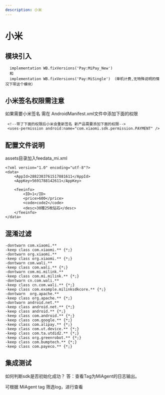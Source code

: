 ```yaml
---
description: 小米
---
```


# 小米

## 模块引入

```text
  implementation WB.fixVersions('Pay:MiPay_New')
  和
  implementation WB.fixVersions('Pay:MiSingle') （单机计费,无特殊说明的情况下带这个模块）
```

## 小米签名权限需注意

如果需要小米签名 需在 AndroidManifest.xml文件中添加下面的权限

```text
 <!--带了下面的权限后小米会重新签名 新产品需要添加下面的权限-->
 <uses-permission android:name="com.xiaomi.sdk.permission.PAYMENT" />
```

## 配置文件说明

assets目录加入feedata\_mi.xml

```text
<?xml version="1.0" encoding="utf-8"?>
<data>
    <AppId>2882303761517881611</AppId>
    <AppKey>5691788142611</AppKey>

    <feeinfo>
        <ID>1</ID>
        <price>600</price>
        <code>code2</code>
        <desc>30赠25枚钻石</desc>
    </feeinfo>
</data>
```

## 混淆过滤

```text
-dontwarn com.xiaomi.**
-keep class com.xiaomi.** {*;}
-dontwarn org.xiaomi.**
-keep class org.xiaomi.** {*;}
-dontwarn com.wali.**
-keep class com.wali.** {*;}
-dontwarn com.mi.milink.**
-keep class com.mi.milink.** {*;}
-dontwarn cn.com.wali.**
-keep class cn.com.wali.** {*;}
-keep class com.example.milinksdkcore.** {*;}
-dontwarn  org.apache.**
-keep class org.apache.** {*;}
-dontwarn android.net.**
-keep class android.net.** {*;}
-keep class android.** {*;}
-keep class com.android.** {*;}
-keep class com.google.** {*;}
-keep class com.alipay.** {*;}
-keep class com.ut.device.** {*;}
-keep class com.ta.utdid2.** {*;}
-keep class org.greenrobot.** {*;}
-keep class com.bumptech.** {*;}
-keep class com.payeco.** {*;}
```

## 集成测试

如何判断sdk是否初始化成功？ 答：查看Tag为MiAgent的日志输出。

可根据 MiAgent tag 筛选log，进行查看


